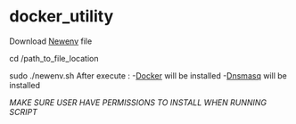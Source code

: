 # docker_utility
Download [Newenv](https://github.com/123Lookatme/docker_utility/raw/master/newenv.sh) file

cd /path_to_file_location

sudo ./newenv.sh
After execute : 
 -[Docker](https://www.docker.com/h) will be installed 
 -[Dnsmasq](http://www.thekelleys.org.uk/dnsmasq/doc.html) will be installed 
 
 *MAKE SURE USER HAVE PERMISSIONS TO INSTALL WHEN RUNNING SCRIPT* 
 
 
